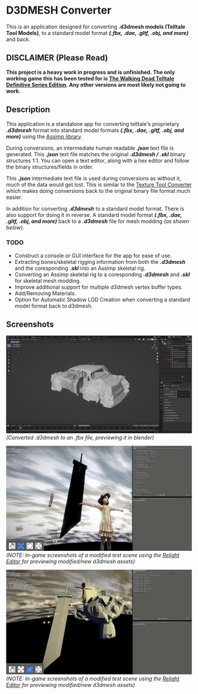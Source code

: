 # D3DMESH Converter
This is an application designed for converting **.d3dmesh models (Telltale Tool Models)**, to a standard model format ***(.fbx, .dae, .gltf, .obj, and more)*** and back.

## DISCLAIMER (Please Read)
**This project is a heavy work in progress and is unfinished. The only working game this has been tested for is [The Walking Dead Telltale Definitive Series Edition](https://store.steampowered.com/app/1449690/The_Walking_Dead_The_Telltale_Definitive_Series/). Any other versions are most likely not going to work.**

## Description

This application is a standalone app for converting telltale's proprietary ***.d3dmesh*** format into standard model formats ***(.fbx, .dae, .gltf, .obj, and more)*** using the [Assimp library](https://github.com/assimp/assimp).

During conversions, an intermediate human readable ***.json*** text file is generated. This ***.json*** text file matches the original ***.d3dmesh / .skl*** binary structures 1:1. You can open a text editor, along with a hex editor and follow the binary structures/fields in order.

This ***.json*** intermediate text file is used during conversions as without it, much of the data would get lost. This is similar to the [Texture Tool Converter](https://github.com/Telltale-Modding-Group/Telltale-Texture-Tool) which makes doing conversions back to the original binary file format much easier.

In addition for converting ***.d3dmesh*** to a standard model format. There is also support for doing it in reverse. A standard model format ***(.fbx, .dae, .gltf, .obj, and more)*** back to a ***.d3dmesh*** file for mesh modding *(as shown below)*.

### TODO

- Construct a console or GUI interface for the app for ease of use.
- Extracting bones/skeletal rigging information from both the ***.d3dmesh*** and the coresponding ***.skl*** into an Assimp skeletal rig.
- Converting an Assimp skeletal rig to a coresponding ***.d3dmesh*** and ***.skl*** for skeletal mesh modding.
- Improve additional support for multiple d3dmesh vertex buffer types.
- Add/Removing Materials.
- Option for Automatic Shadow LOD Creation when converting a standard model format back to d3dmesh.

## Screenshots

![blender1](GithubContent/blender1.png)
*(Converted .d3dmesh to an .fbx file, previewing it in blender)*

![screenshot1](GithubContent/screenshot1.png)
*(NOTE: In-game screenshots of a modified test scene using the [Relight Editor](https://github.com/Telltale-Modding-Group/TTDS-Relighting) for previewing modified/new d3dmesh assets)*

![screenshot2](GithubContent/screenshot2.png)
*(NOTE: In-game screenshots of a modified test scene using the [Relight Editor](https://github.com/Telltale-Modding-Group/TTDS-Relighting) for previewing modified/new d3dmesh assets)*
